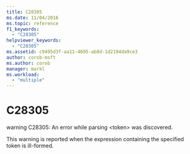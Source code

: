 ```yaml
---
title: C28305
ms.date: 11/04/2016
ms.topic: reference
f1_keywords:
  - "C28305"
helpviewer_keywords:
  - "C28305"
ms.assetid: c9495d3f-aa11-4695-ab8d-1d2194da9ce3
author: corob-msft
ms.author: corob
manager: markl
ms.workload:
  - "multiple"
---
```

# C28305
warning C28305: An error while parsing \<token> was discovered.

 This warning is reported when the expression containing the specified token is ill-formed.
